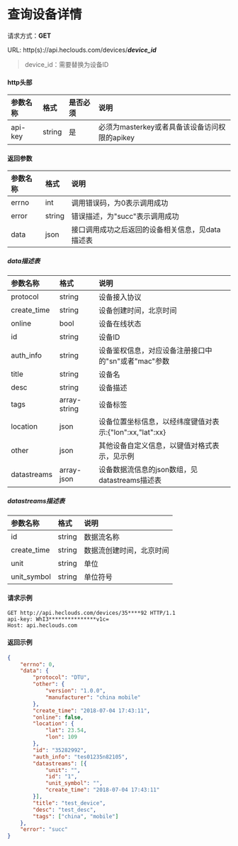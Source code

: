# 查询设备详情
请求方式：**GET**

URL: http(s)://api.heclouds.com/devices/**_device_id_**
> device_id：需要替换为设备ID


#### http头部
参数名称 | 格式 | 是否必须 | 说明
:- | :- | :- | :- 
api-key | string | 是 | 必须为masterkey或者具备该设备访问权限的apikey

#### 返回参数
参数名称 | 格式 | 说明
:- | :- | :- 
errno | int | 调用错误码，为0表示调用成功
error | string | 错误描述，为"succ"表示调用成功
data | json | 接口调用成功之后返回的设备相关信息，见data描述表

##### data描述表
参数名称 | 格式 | 说明
:- | :- | :- 
protocol | string | 设备接入协议
create_time | string | 设备创建时间，北京时间
online | bool | 设备在线状态
id | string | 设备ID
auth_info | string | 设备鉴权信息，对应设备注册接口中的"sn"或者"mac"参数
title | string | 设备名
desc | string | 设备描述
tags | array-string | 设备标签
location | json | 设备位置坐标信息，以经纬度键值对表示:{"lon":xx,"lat":xx}
other | json | 其他设备自定义信息，以键值对格式表示，见示例
datastreams | array-json | 设备数据流信息的json数组，见datastreams描述表

##### datastreams描述表
参数名称 | 格式 | 说明
:- | :- | :- 
id | string | 数据流名称
create_time | string | 数据流创建时间，北京时间
unit | string | 单位
unit_symbol | string | 单位符号

#### 请求示例
```text
GET http://api.heclouds.com/devices/35****92 HTTP/1.1
api-key: WhI3***************v1c=
Host: api.heclouds.com

```

#### 返回示例
```json
{
	"errno": 0,
	"data": {
		"protocol": "DTU",
		"other": {
			"version": "1.0.0",
			"manufacturer": "china mobile"
		},
		"create_time": "2018-07-04 17:43:11",
		"online": false,
		"location": {
			"lat": 23.54,
			"lon": 109
		},
		"id": "35282992",
		"auth_info": "tes01235n82105",
		"datastreams": [{
			"unit": "",
			"id": "1",
			"unit_symbol": "",
			"create_time": "2018-07-04 17:43:11"
		}],
		"title": "test_device",
		"desc": "test_desc",
		"tags": ["china", "mobile"]
	},
	"error": "succ"
}
```
